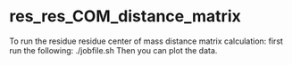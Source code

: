 # res_res_COM_distance_matrix
To run the residue residue center of mass distance matrix calculation: first run the following:
./jobfile.sh
Then you can plot the data.